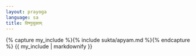 ```yaml
---
layout: prayoga
language: sa
title: विष्णुसूक्तम्
---
```


{% capture my_include %}{% include sukta/apyam.md %}{% endcapture %}
{{ my_include | markdownify }}
